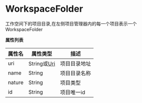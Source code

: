 # WorkspaceFolder

工作空间下的项目目录,在左侧项目管理器内的每一个项目表示一个WorkspaceFolder

**属性列表**

|属性名	|属性类型			|描述			|
|--		|--					|--				|
|uri	|String或[Uri](/ExtensionDocs/Api/other/Uri)|项目目录地址	|
|name	|String				|项目目录名称	|
|nature	|String				|项目类型		|
|id		|String				|项目唯一id		|